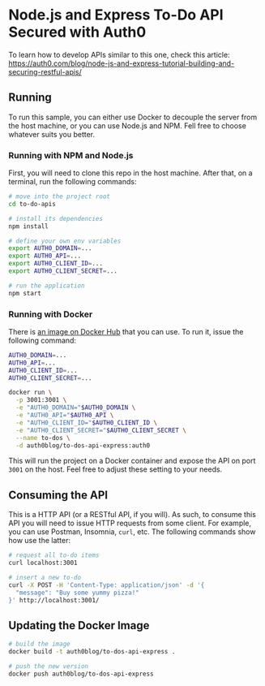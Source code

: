 # Node.js and Express To-Do API Secured with Auth0

To learn how to develop APIs similar to this one, check this article: https://auth0.com/blog/node-js-and-express-tutorial-building-and-securing-restful-apis/

## Running

To run this sample, you can either use Docker to decouple the server from the host machine, or you can use Node.js and NPM. Fell free to choose whatever suits you better.

### Running with NPM and Node.js

First, you will need to clone this repo in the host machine. After that, on a terminal, run the following commands:

```bash
# move into the project root
cd to-do-apis

# install its dependencies
npm install

# define your own env variables
export AUTH0_DOMAIN=...
export AUTH0_API=...
export AUTH0_CLIENT_ID=...
export AUTH0_CLIENT_SECRET=...

# run the application
npm start
```

### Running with Docker

There is [an image on Docker Hub](https://cloud.docker.com/u/auth0blog/repository/docker/auth0blog/to-dos-api-express) that you can use. To run it, issue the following command:

```bash
AUTH0_DOMAIN=...
AUTH0_API=...
AUTH0_CLIENT_ID=...
AUTH0_CLIENT_SECRET=...

docker run \
  -p 3001:3001 \
  -e "AUTH0_DOMAIN="$AUTH0_DOMAIN \
  -e "AUTH0_API="$AUTH0_API \
  -e "AUTH0_CLIENT_ID="$AUTH0_CLIENT_ID \
  -e "AUTH0_CLIENT_SECRET="$AUTH0_CLIENT_SECRET \
  --name to-dos \
  -d auth0blog/to-dos-api-express:auth0
```

This will run the project on a Docker container and expose the API on port `3001` on the host. Feel free to adjust these setting to your needs.

## Consuming the API

This is a HTTP API (or a RESTful API, if you will). As such, to consume this API you will need to issue HTTP requests from some client. For example, you can use Postman, Insomnia, `curl`, etc. The following commands show how use the latter:

```bash
# request all to-do items
curl localhost:3001

# insert a new to-do
curl -X POST -H 'Content-Type: application/json' -d '{
  "message": "Buy some yummy pizza!"
}' http://localhost:3001/
```

## Updating the Docker Image

```bash
# build the image
docker build -t auth0blog/to-dos-api-express .

# push the new version
docker push auth0blog/to-dos-api-express
```
